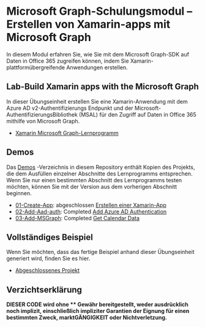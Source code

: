 # <a name="microsoft-graph-training-module---build-xamarin-apps-with-microsoft-graph"></a>Microsoft Graph-Schulungsmodul – Erstellen von Xamarin-apps mit Microsoft Graph

In diesem Modul erfahren Sie, wie Sie mit dem Microsoft Graph-SDK auf Daten in Office 365 zugreifen können, indem Sie Xamarin-plattformübergreifende Anwendungen erstellen.

## <a name="lab---build-xamarin-apps-with-the-microsoft-graph"></a>Lab-Build Xamarin apps with the Microsoft Graph

In dieser Übungseinheit erstellen Sie eine Xamarin-Anwendung mit dem Azure AD v2-Authentifizierungs Endpunkt und der Microsoft-AuthentifizierungsBibliothek (MSAL) für den Zugriff auf Daten in Office 365 mithilfe von Microsoft Graph.

- [Xamarin Microsoft Graph-Lernprogramm](https://docs.microsoft.com/graph/tutorials/xamarin)

## <a name="demos"></a>Demos

Das [Demos](./demos) -Verzeichnis in diesem Repository enthält Kopien des Projekts, die dem Ausfüllen einzelner Abschnitte des Lernprogramms entsprechen. Wenn Sie nur einen bestimmten Abschnitt des Lernprogramms testen möchten, können Sie mit der Version aus dem vorherigen Abschnitt beginnen.

- [01-Create-App](demos/01-create-app): abgeschlossen [Erstellen einer Xamarin-App](https://docs.microsoft.com/graph/tutorials/xamarin?tutorial-step=1)
- [02-Add-Aad-auth](demos/02-add-aad-auth): Completed [Add Azure AD Authentication](https://docs.microsoft.com/graph/tutorials/xamarin?tutorial-step=3)
- [03-Add-MSGraph](demos/03-add-msgraph): Completed [Get Calendar Data](https://docs.microsoft.com/graph/tutorials/xamarin?tutorial-step=4)

## <a name="completed-sample"></a>Vollständiges Beispiel

Wenn Sie möchten, dass das fertige Beispiel anhand dieser Übungseinheit generiert wird, finden Sie es hier.

- [Abgeschlossenes Projekt](demos/03-add-msgraph)

## <a name="disclaimer"></a>Verzichtserklärung

**DIESER CODE wird ohne ** Gewähr bereitgestellt, weder ausdrücklich noch implizit, einschließlich impliziter Garantien der Eignung für einen bestimmten Zweck, marktGÄNGIGKEIT oder Nichtverletzung.**

